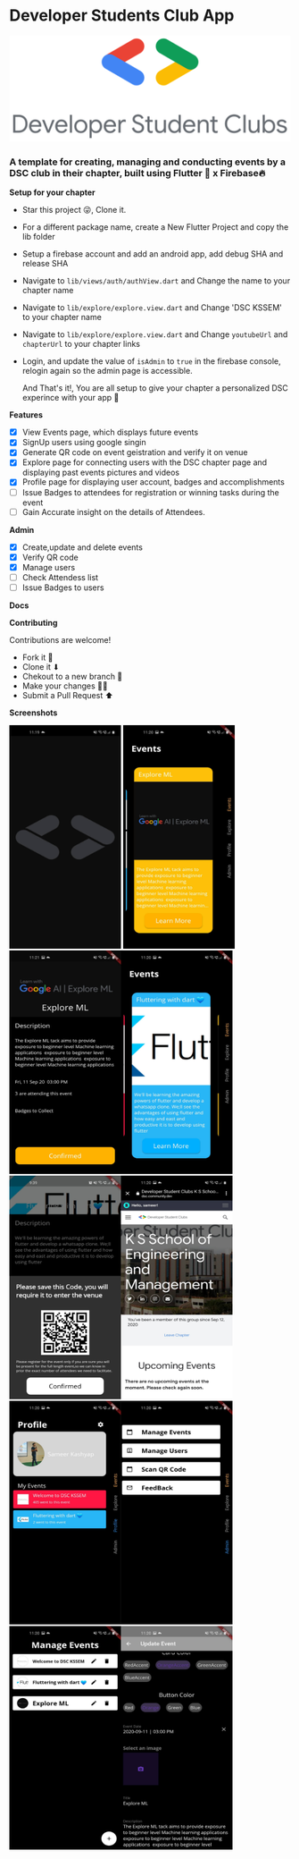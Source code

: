 # Developer Students Club App

![DSC](/assets/dsc.png)

### A template for creating, managing and conducting events by a DSC club in their chapter, built using Flutter 💙 x Firebase🔥

**Setup for your chapter**

- Star this project 😜, Clone it.
- For a different package name, create a New Flutter Project and copy the lib folder
- Setup a firebase account and add an android app, add debug SHA and release SHA
- Navigate to `lib/views/auth/authView.dart` and Change the name to your chapter name
- Navigate to `lib/explore/explore.view.dart` and Change 'DSC KSSEM' to your chapter name
- Navigate to `lib/explore/explore.view.dart` and Change `youtubeUrl` and `chapterUrl` to your chapter links
- Login, and update the value of `isAdmin` to `true` in the firebase console, relogin again so the admin page is accessible.

  And That's it!, You are all setup to give your chapter a personalized DSC experince with your app 🚀


**Features**

- [x] View Events page, which displays future events
- [x] SignUp users using google singin
- [x] Generate QR code on event geistration and verify it on venue
- [x] Explore page for connecting users with the DSC chapter page and displaying past events pictures and videos
- [x] Profile page for displaying user account, badges and accomplishments
- [ ] Issue Badges to attendees for registration or winning tasks during the event
- [ ] Gain Accurate insight on the details of Attendees.

**Admin**

- [x] Create,update and delete events
- [x] Verify QR code
- [x] Manage users
- [ ] Check Attendess list
- [ ] Issue Badges to users

**Docs**



**Contributing**

Contributions are welcome!

- Fork it 🍴
- Clone it ⬇
- Chekout to a new branch 🔀
- Make your changes 👩‍💻
- Submit a Pull Request ⬆

**Screenshots**

<img src="./screenshots/splash.jpg" alt="Splash" width="200" height="400"/> <img src="./screenshots/E1.jpg" alt="Splash" width="200" height="400"/> <img src="./screenshots/ed.jpg" alt="Splash" width="200" height="400"/><img src="./screenshots/E2.jpg" alt="Splash" width="200" height="400"/><img src="./screenshots/qr.jpg" alt="Splash" width="200" height="400"/><img src="./screenshots/chapter.jpg" alt="Splash" width="200" height="400"/><img src="./screenshots/profile.jpg" alt="Splash" width="200" height="400"/><img src="./screenshots/admin.jpg" alt="Splash" width="200" height="400"/><img src="./screenshots/events.jpg" alt="Splash" width="200" height="400"/><img src="./screenshots/eform.jpg" alt="Splash" width="200" height="400"/>
